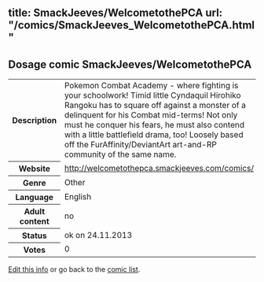 title: SmackJeeves/WelcometothePCA
url: "/comics/SmackJeeves_WelcometothePCA.html"
---
Dosage comic SmackJeeves/WelcometothePCA
-----------------------------------------

<p id="msg"></p>
<script type="text/javascript">
if (window.location.search === '?edit_info_mail=sent_ok') {
  var elem = document.getElementById("msg");
  elem.innerHTML = 'Edited information sucessfully sent for review, which is usually done daily. Thanks!';
  elem.className = 'ok';
}
</script>
<table class="comicinfo">
<tr>
<th>Description</th><td>Pokemon Combat Academy - where fighting is your schoolwork! Timid little Cyndaquil Hirohiko Rangoku has to square off against a monster of a delinquent for his Combat mid-terms! Not only must he conquer his fears, he must also contend with a little battlefield drama, too! Loosely based off the FurAffinity/DeviantArt art-and-RP community of the same name.</td>
</tr>
<tr>
<th>Website</th><td><a href="http://welcometothepca.smackjeeves.com/comics/">http://welcometothepca.smackjeeves.com/comics/</a></td>
</tr>
<tr>
<th>Genre</th><td>Other</td>
</tr>
<tr>
<th>Language</th><td>English</td>
</tr>
<tr>
<th>Adult content</th><td>no</td>
</tr>
<tr>
<th>Status</th><td>ok on 24.11.2013</td>
</tr>
<tr>
<th>Votes</th><td>0</td>
</tr>
</table>

[Edit this info](SmackJeeves_WelcometothePCA_edit.html) or go back to the [comic list](../comic-index.html).
